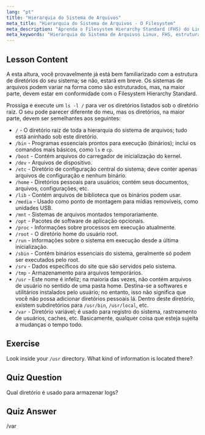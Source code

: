 ```yaml
---
lang: "pt"
title: "Hierarquia do Sistema de Arquivos"
meta_title: "Hierarquia do Sistema de Arquivos - O Filesystem"
meta_description: "Aprenda o Filesystem Hierarchy Standard (FHS) do Linux e entenda diretórios chave como /bin, /etc e /var. Explore a estrutura de diretórios do Linux."
meta_keywords: "Hierarquia do Sistema de Arquivos Linux, FHS, estrutura de diretórios Linux, comandos Linux, Linux para iniciantes, tutorial Linux, guia Linux"
---
```


## Lesson Content

A esta altura, você provavelmente já está bem familiarizado com a estrutura de diretórios do seu sistema; se não, estará em breve. Os sistemas de arquivos podem variar na forma como são estruturados, mas, na maior parte, devem estar em conformidade com o Filesystem Hierarchy Standard.

Prossiga e execute um `ls -l /` para ver os diretórios listados sob o diretório raiz. O seu pode parecer diferente do meu, mas os diretórios, na maior parte, devem ser semelhantes aos seguintes:

- `/` - O diretório raiz de toda a hierarquia do sistema de arquivos; tudo está aninhado sob este diretório.
- `/bin` - Programas essenciais prontos para execução (binários); inclui os comandos mais básicos, como `ls` e `cp`.
- `/boot` - Contém arquivos do carregador de inicialização do kernel.
- `/dev` - Arquivos de dispositivo.
- `/etc` - Diretório de configuração central do sistema; deve conter apenas arquivos de configuração e nenhum binário.
- `/home` - Diretórios pessoais para usuários; contém seus documentos, arquivos, configurações, etc.
- `/lib` - Contém arquivos de biblioteca que os binários podem usar.
- `/media` - Usado como ponto de montagem para mídias removíveis, como unidades USB.
- `/mnt` - Sistemas de arquivos montados temporariamente.
- `/opt` - Pacotes de software de aplicação opcionais.
- `/proc` - Informações sobre processos em execução atualmente.
- `/root` - O diretório home do usuário root.
- `/run` - Informações sobre o sistema em execução desde a última inicialização.
- `/sbin` - Contém binários essenciais do sistema, geralmente só podem ser executados pelo root.
- `/srv` - Dados específicos do site que são servidos pelo sistema.
- `/tmp` - Armazenamento para arquivos temporários.
- `/usr` - Este nome é infeliz; na maioria das vezes, não contém arquivos de usuário no sentido de uma pasta home. Destina-se a softwares e utilitários instalados pelo usuário; no entanto, isso não significa que você não possa adicionar diretórios pessoais lá. Dentro deste diretório, existem subdiretórios para `/usr/bin`, `/usr/local`, etc.
- `/var` - Diretório variável; é usado para registro do sistema, rastreamento de usuários, caches, etc. Basicamente, qualquer coisa que esteja sujeita a mudanças o tempo todo.

## Exercise

Look inside your `/usr` directory. What kind of information is located there?

## Quiz Question

Qual diretório é usado para armazenar logs?

## Quiz Answer

/var
